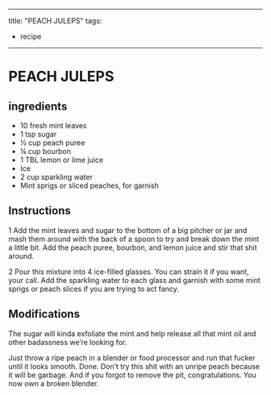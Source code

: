 
---
title: "PEACH JULEPS"
tags:
  - recipe
---

# PEACH JULEPS

## ingredients

* 10 fresh mint leaves
* 1 tsp sugar
* ½ cup peach puree
* ¼ cup bourbon
* 1 TBL lemon or lime juice
* Ice
* 2 cup sparkling water
* Mint sprigs or sliced peaches, for garnish


## Instructions
1 Add the mint leaves and sugar to the bottom of a big pitcher or jar and mash them around with the back of a spoon to try and break down the mint a little bit. Add the peach puree, bourbon, and lemon juice and stir that shit around.

2 Pour this mixture into 4 ice-filled glasses. You can strain it if you want, your call. Add the sparkling water to each glass and garnish with some mint sprigs or peach slices if you are trying to act fancy.



## Modifications
The sugar will kinda exfoliate the mint and help release all that mint oil and other badassness we’re looking for.

 Just throw a ripe peach in a blender or food processor and run that fucker until it looks smooth. Done. Don’t try this shit with an unripe peach because it will be garbage. And if you forgot to remove the pit, congratulations. You now own a broken blender.




